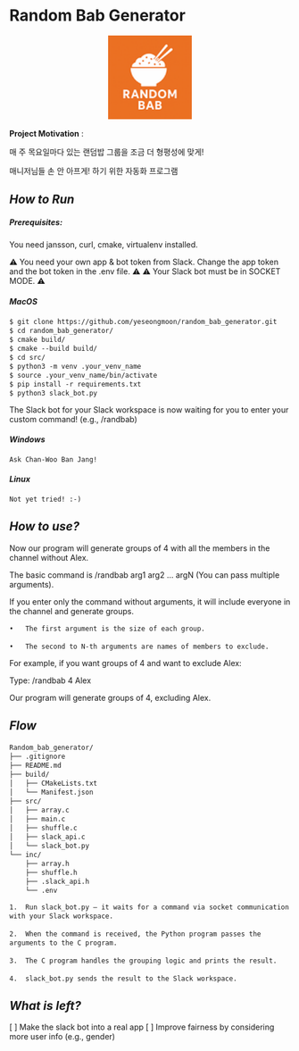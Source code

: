# Random Bab Generator

<p align="center">
  <img src="./img/randombab.png" alt="Alt Text" width="150">
</p>

**Project Motivation** :

매 주 목요일마다 있는 랜덤밥 그룹을 조금 더 형평성에 맞게!

매니저님들 손 안 아프게! 하기 위한 자동화 프로그램

## _How to Run_

##### Prerequisites:

You need jansson, curl, cmake, virtualenv installed.

⚠️ You need your own app & bot token from Slack. Change the app token and the bot token in the .env file. ⚠️
⚠️ Your Slack bot must be in SOCKET MODE. ⚠️

#### _MacOS_

```
$ git clone https://github.com/yeseongmoon/random_bab_generator.git
$ cd random_bab_generator/
$ cmake build/
$ cmake --build build/
$ cd src/
$ python3 -m venv .your_venv_name
$ source .your_venv_name/bin/activate
$ pip install -r requirements.txt
$ python3 slack_bot.py
```

The Slack bot for your Slack workspace is now waiting for you to enter your custom command! (e.g., /randbab)

#### _Windows_

```
Ask Chan-Woo Ban Jang!
```

#### _Linux_

```
Not yet tried! :-)
```

## _How to use?_

Now our program will generate groups of 4 with all the members in the channel without Alex.

The basic command is /randbab arg1 arg2 ... argN (You can pass multiple arguments).

If you enter only the command without arguments, it will include everyone in the channel and generate groups.

    •	The first argument is the size of each group.

    •	The second to N-th arguments are names of members to exclude.

For example, if you want groups of 4 and want to exclude Alex:

Type: /randbab 4 Alex

Our program will generate groups of 4, excluding Alex.

## _Flow_

```
Random_bab_generator/
├── .gitignore
├── README.md
├── build/
│   ├── CMakeLists.txt
│   └── Manifest.json
├── src/
│   ├── array.c
│   ├── main.c
│   ├── shuffle.c
│   ├── slack_api.c
│   └── slack_bot.py
└── inc/
    ├── array.h
    ├── shuffle.h
    ├── .slack_api.h
    └── .env
```

    1.	Run slack_bot.py — it waits for a command via socket communication with your Slack workspace.

    2.	When the command is received, the Python program passes the arguments to the C program.

    3.	The C program handles the grouping logic and prints the result.

    4.	slack_bot.py sends the result to the Slack workspace.

## _What is left?_

[ ] Make the slack bot into a real app
[ ] Improve fairness by considering more user info (e.g., gender)
